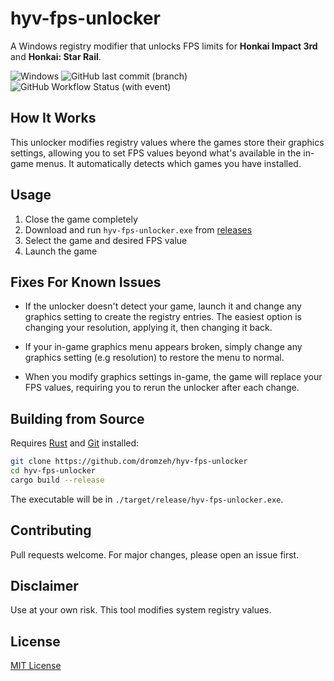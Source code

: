 # hyv-fps-unlocker

A Windows registry modifier that unlocks FPS limits for **Honkai Impact 3rd** and **Honkai: Star Rail**.

![Windows](https://img.shields.io/badge/os-windows-blue)
![GitHub last commit (branch)](https://img.shields.io/github/last-commit/dromzeh/hyv-fps-unlocker/main)
![GitHub Workflow Status (with event)](https://img.shields.io/github/actions/workflow/status/dromzeh/hyv-fps-unlocker/build.yml)

## How It Works

This unlocker modifies registry values where the games store their graphics settings, allowing you to set FPS values beyond what's available in the in-game menus. It automatically detects which games you have installed.

## Usage

1. Close the game completely
2. Download and run `hyv-fps-unlocker.exe` from [releases](https://github.com/dromzeh/hyv-fps-unlocker/releases)
3. Select the game and desired FPS value
4. Launch the game

## Fixes For Known Issues

- If the unlocker doesn't detect your game, launch it and change any graphics setting to create the registry entries. The easiest option is changing your resolution, applying it, then changing it back.

- If your in-game graphics menu appears broken, simply change any graphics setting (e.g resolution) to restore the menu to normal.

- When you modify graphics settings in-game, the game will replace your FPS values, requiring you to rerun the unlocker after each change.

## Building from Source

Requires [Rust](https://rustup.rs/) and [Git](https://git-scm.com/) installed:

```bash
git clone https://github.com/dromzeh/hyv-fps-unlocker
cd hyv-fps-unlocker
cargo build --release
```

The executable will be in `./target/release/hyv-fps-unlocker.exe`.

## Contributing

Pull requests welcome. For major changes, please open an issue first.

## Disclaimer

Use at your own risk. This tool modifies system registry values.

## License

[MIT License](LICENSE)
